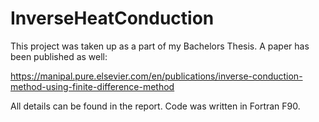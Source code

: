 # InverseHeatConduction

This project was taken up as a part of my Bachelors Thesis. A paper has been published as well:

https://manipal.pure.elsevier.com/en/publications/inverse-conduction-method-using-finite-difference-method

All details can be found in the report. Code was written in Fortran F90.
